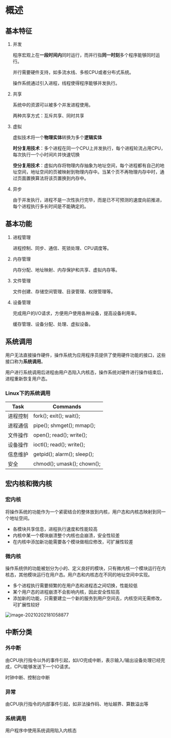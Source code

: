# 概述

## 基本特征

1. 并发

   程序宏观上在**一段时间内**同时运行，而并行指**同一时刻**多个程序能够同时运行。

   并行需要硬件支持，如多流水线、多核CPU或者分布式系统。

   操作系统通过引入进程，线程使得程序能够并发执行。

2. 共享

   系统中的资源可以被多个并发进程使用。

   两种共享方式：互斥共享、同时共享

3. 虚拟

   虚拟技术将一个**物理实体**转换为多个**逻辑实体**

   **时分复用技术**：多个进程在同一个CPU上并发执行，每个进程轮流占用CPU，每次执行一个小时间片并快速切换

   **空分复用技术**：虚拟内存将物理内存抽象为地址空间，每个进程都有自己的地址空间，地址空间的页被映射到物理内存中。当某个页不再物理内存中时，通过页面置换算法将该页置换到内存中。

4. 异步

   由于并发执行，进程不是一次性执行完毕，而是已不可预测的速度向前推进，每个进程执行多长时间是不能确定的。

##  基本功能

1. 进程管理

   进程控制、同步、通信、死锁处理、CPU调度等。

2. 内存管理

   内存分配、地址映射、内存保护和共享、虚拟内存等。

3. 文件管理

   文件创建、存储空间管理、目录管理、权限管理等。

4. 设备管理

   完成用户的I/O请求，方便用户使用各种设备，提高设备利用率。

   缓存管理、设备分配、处理、虚拟设备。

## 系统调用

用户无法直接操作硬件，操作系统为应用程序员提供了使用硬件功能的接口，这些接口称为**系统调用**。

用户进行系统调用后进程由用户态陷入内核态，操作系统对硬件进行操作结束后，进程重新恢复用户态。

### Linux下的系统调用

| Task     | Commands                    |
| -------- | --------------------------- |
| 进程控制 | fork(); exit(); wait();     |
| 进程通信 | pipe(); shmget(); mmap();   |
| 文件操作 | open(); read(); write();    |
| 设备操作 | ioctl(); read(); write();   |
| 信息维护 | getpid(); alarm(); sleep(); |
| 安全     | chmod(); umask(); chown();  |



## 宏内核和微内核

### 宏内核

将操作系统的功能作为一个紧密结合的整体放到内核，用户态和内核态映射到同一个地址空间。

- 各模块共享信息，进程执行速度和性能较高
- 内核中某一个模块崩溃整个内核也会崩溃，安全性较差
- 在内核中添加新功能需要各个模块做相应修改，可扩展性较差

### 微内核

操作系统供的功能被划分为小的、定义良好的模块，只有微内核一个模块运行在内核态，其他模块运行在用户态。用户态和内核态在不同的地址空间中实现。

- 多个进程执行需要频繁的在用户态和进程态之间切换，性能较低
- 某个用户态的进程崩溃不会影响内核，因此安全性较高
- 添加新的功能，只需要建立一个新的服务到用户空间去，内核空间无需修改，可扩展性较好

![image-20210202181058877](C:\Users\aasus\AppData\Roaming\Typora\typora-user-images\image-20210202181058877.png)



## 中断分类

### 外中断

由CPU执行指令以外的事件引起，如I/O完成中断，表示输入/输出设备处理已经完成，CPU能够发送下一个IO请求。

时钟中断、控制台中断

### 异常

由CPU执行指令的内部事件引起，如非法操作码、地址越界、算数溢出等

### 系统调用

用户程序中使用系统调用陷入内核态